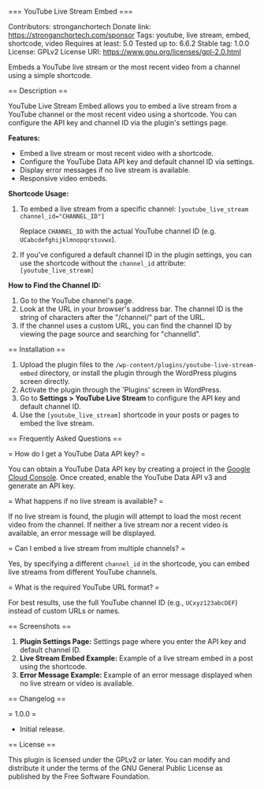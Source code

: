 === YouTube Live Stream Embed ===

Contributors: stronganchortech
Donate link: https://stronganchortech.com/sponsor
Tags: youtube, live stream, embed, shortcode, video
Requires at least: 5.0
Tested up to: 6.6.2
Stable tag: 1.0.0
License: GPLv2
License URI: https://www.gnu.org/licenses/gpl-2.0.html

Embeds a YouTube live stream or the most recent video from a channel using a simple shortcode.

== Description ==

YouTube Live Stream Embed allows you to embed a live stream from a YouTube channel or the most recent video using a shortcode. You can configure the API key and channel ID via the plugin's settings page.

**Features:**
* Embed a live stream or most recent video with a shortcode.
* Configure the YouTube Data API key and default channel ID via settings.
* Display error messages if no live stream is available.
* Responsive video embeds.

**Shortcode Usage:**

1. To embed a live stream from a specific channel:
   `[youtube_live_stream channel_id="CHANNEL_ID"]`

   Replace `CHANNEL_ID` with the actual YouTube channel ID (e.g. `UCabcdefghijklmnopqrstuvwx`).

2. If you've configured a default channel ID in the plugin settings, you can use the shortcode without the `channel_id` attribute:
   `[youtube_live_stream]`

**How to Find the Channel ID:**

1. Go to the YouTube channel's page.
2. Look at the URL in your browser's address bar. The channel ID is the string of characters after the "/channel/" part of the URL.
3. If the channel uses a custom URL, you can find the channel ID by viewing the page source and searching for "channelId".

== Installation ==

1. Upload the plugin files to the `/wp-content/plugins/youtube-live-stream-embed` directory, or install the plugin through the WordPress plugins screen directly.
2. Activate the plugin through the 'Plugins' screen in WordPress.
3. Go to **Settings > YouTube Live Stream** to configure the API key and default channel ID.
4. Use the `[youtube_live_stream]` shortcode in your posts or pages to embed the live stream.

== Frequently Asked Questions ==

= How do I get a YouTube Data API key? =

You can obtain a YouTube Data API key by creating a project in the [Google Cloud Console](https://console.cloud.google.com/). Once created, enable the YouTube Data API v3 and generate an API key.

= What happens if no live stream is available? =

If no live stream is found, the plugin will attempt to load the most recent video from the channel. If neither a live stream nor a recent video is available, an error message will be displayed.

= Can I embed a live stream from multiple channels? =

Yes, by specifying a different `channel_id` in the shortcode, you can embed live streams from different YouTube channels.

= What is the required YouTube URL format? =

For best results, use the full YouTube channel ID (e.g., `UCxyz123abcDEF`) instead of custom URLs or names.

== Screenshots ==

1. **Plugin Settings Page:** Settings page where you enter the API key and default channel ID.
2. **Live Stream Embed Example:** Example of a live stream embed in a post using the shortcode.
3. **Error Message Example:** Example of an error message displayed when no live stream or video is available.

== Changelog ==

= 1.0.0 =
* Initial release.

== License ==

This plugin is licensed under the GPLv2 or later. You can modify and distribute it under the terms of the GNU General Public License as published by the Free Software Foundation.
